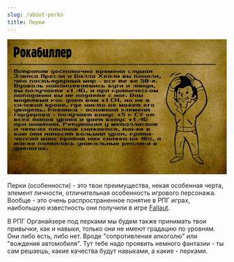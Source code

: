 ```yaml
---
slug: /about-perks
title: Перки
---
```


![](../../static/img/Перк.jpg)

Перки (особенности) - это твои преимущества, некая особенная черта, элемент личности, отличительная особенность игрового персонажа.  Вообще - это очень распространенное понятие в РПГ играх, наибольшую известность они получили в игре [Fallaut](https://fallout.fandom.com/ru/wiki/Fallout_2).

В РПГ Органайзере под перками мы будем также принимать твои привычки, как и навыки, только они не имеют градацию по уровням. Они либо есть, либо нет. Вроде "сопротивления алкоголю" или "вождения автомобиля". Тут тебе надо проявить немного фантазии - ты сам решаешь, какие качества будут навыками, а какие - перками.